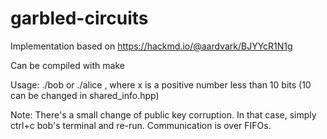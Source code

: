 # garbled-circuits
Implementation based on https://hackmd.io/@aardvark/BJYYcR1N1g

Can be compiled with make

Usage: ./bob <x> or ./alice <x>, where x is a positive number less than 10 bits
(10 can be changed in shared_info.hpp)

Note: There's a small change of public key corruption. In that case, simply ctrl+c bob's terminal and re-run.
Communication is over FIFOs. 



